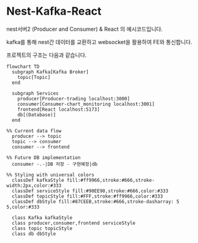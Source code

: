 # Nest-Kafka-React

nest서버2 (Producer and Consumer) & React 의 예시코드입니다. 

kafka를 통해 nest간 데이터를 교환하고 websocket을 활용하여 FE와 통신합니다.

프로젝트의 구조는 다음과 같습니다.

```mermaid
flowchart TD
  subgraph Kafka[Kafka Broker]
    topic[Topic]
  end

  subgraph Services
    producer[Producer-trading localhost:3000]
    consumer[Consumer-chart_monitoring localhost:3001]
    frontend[React localhost:5173]
    db[(Database)]
  end

%% Current data flow
  producer --> topic
  topic --> consumer
  consumer --> frontend

%% Future DB implementation
  consumer -.-|DB 저장 - 구현예정|db

%% Styling with universal colors
  classDef kafkaStyle fill:#ff9966,stroke:#666,stroke-width:2px,color:#333
  classDef serviceStyle fill:#90EE90,stroke:#666,color:#333
  classDef topicStyle fill:#FFF,stroke:#ff9966,color:#333
  classDef dbStyle fill:#87CEEB,stroke:#666,stroke-dasharray: 5 5,color:#333

  class Kafka kafkaStyle
  class producer,consumer,frontend serviceStyle
  class topic topicStyle
  class db dbStyle
```